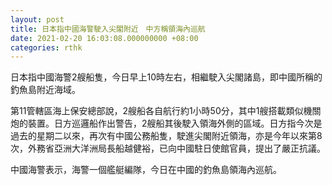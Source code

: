 ```yaml
---
layout: post
title: 日本指中國海警駛入尖閣附近　中方稱領海內巡航
date: 2021-02-20 16:03:08.000000000 +08:00
categories: rthk
---
```


日本指中國海警2艘船隻，今日早上10時左右，相繼駛入尖閣諸島，即中國所稱的釣魚島附近海域。

第11管轄區海上保安總部說，2艘船各自航行約1小時50分，其中1艘搭載類似機關炮的裝置。日方巡邏船作出警告，2艘船其後駛入領海外側的區域。日方指今次是過去的星期二以來，再次有中國公務船隻，駛進尖閣附近領海，亦是今年以來第8次，外務省亞洲大洋洲局長船越健裕，已向中國駐日使館官員，提出了嚴正抗議。

中國海警表示，海警一個艦艇編隊，今日在中國的釣魚島領海內巡航。
